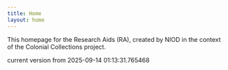 ```yaml
---
title: Home
layout: home
---
```


This homepage for the Research Aids (RA), created by NIOD in the context of the Colonial Collections project. 


current version from 2025-09-14 01:13:31.765468